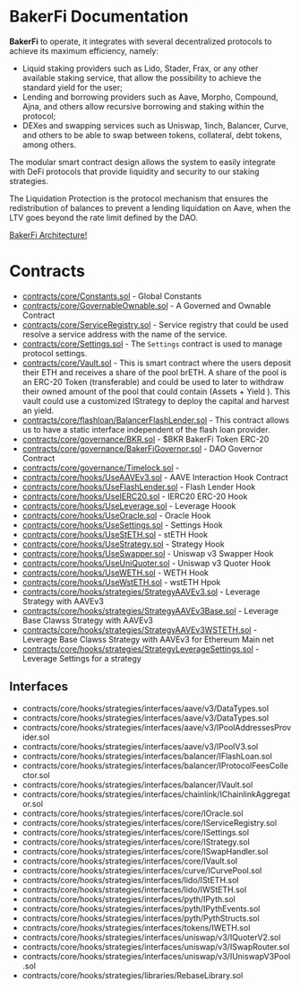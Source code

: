 # BakerFi Documentation 

**BakerFi** to operate, it integrates with several decentralized protocols to achieve its maximum efficiency, namely:

- Liquid staking providers such as Lido, Stader, Frax, or any other available staking service, that allow the possibility to achieve the standard yield for the user;
- Lending and borrowing providers such as Aave, Morpho, Compound, Ajna, and others allow recursive borrowing and staking within the protocol;
- DEXes and swapping services such as Uniswap, 1inch, Balancer,  Curve, and others to be able to swap between tokens, collateral, debt tokens, among others.

The modular smart contract design allows the system to easily integrate with DeFi protocols that provide liquidity and security to our staking strategies.

The Liquidation Protection is the protocol mechanism that ensures the redistribution of balances to prevent a lending liquidation on Aave, when the LTV goes beyond the rate limit defined by the DAO.

[BakerFi Architecture!](architecture.png "BakerFi Architecture")


# Contracts 

* [contracts/core/Constants.sol](core/Constants.md) - Global Constants 
* [contracts/core/GovernableOwnable.sol](core/GovernableOwnable.md) - A Governed and Ownable Contract 
* [contracts/core/ServiceRegistry.sol](core/ServiceRegistry.md) -  Service registry that could be used resolve a service address with the name of the service.
* [contracts/core/Settings.sol](core/Settings.md) - The `Settings` contract is used to manage protocol settings.
* [contracts/core/Vault.sol](core/Vault.md) -  This is smart contract where the users deposit their ETH and receives a share of the pool <x>brETH. A share of the pool is an ERC-20 Token (transferable) and could be used to later to withdraw their owned amount of the pool that could contain (Assets + Yield ). This vault could use a customized IStrategy to deploy the capital and harvest an yield.
* [contracts/core/flashloan/BalancerFlashLender.sol](core/flashloan/BalancerFlashLender.md) - This contract allows us
to have a static interface independent of the flash loan provider.
* [contracts/core/governance/BKR.sol](core/governance/BKR.md) - $BKR BakerFi Token ERC-20  
* [contracts/core/governance/BakerFiGovernor.sol](/core/governance/BakerFiGovernor.md) - DAO Governor Contract 
* [contracts/core/governance/Timelock.sol](core/governance/Timelock.md) -
* [contracts/core/hooks/UseAAVEv3.sol](core/hooks/UseAAVEv3.md) - AAVE Interaction Hook Contract
* [contracts/core/hooks/UseFlashLender.sol](core/hooks/UseFlashLender.md) - Flash Lender Hook 
* [contracts/core/hooks/UseIERC20.sol](core/hooks/UseIERC20.md) - IERC20 ERC-20 Hook 
* [contracts/core/hooks/UseLeverage.sol](core/hooks/UseLeverage.md) - Leverage Hoook
* [contracts/core/hooks/UseOracle.sol](core/hooks/UseOracle.md) - Oracle Hook 
* [contracts/core/hooks/UseSettings.sol](core/hooks/UseSettings.md) - Settings Hook 
* [contracts/core/hooks/UseStETH.sol](core/hooks/UseStETH.md) - stETH Hook 
* [contracts/core/hooks/UseStrategy.sol](core/hooks/UseStrategy.md) - Strategy Hook 
* [contracts/core/hooks/UseSwapper.sol](core/hooks/UseSwapper.md) - Uniswap v3 Swapper Hook 
* [contracts/core/hooks/UseUniQuoter.sol](core/hooks/UseUniQuoter.md) - Uniswap v3 Quoter Hook
* [contracts/core/hooks/UseWETH.sol](core/hooks/UseWETH.md) - WETH Hook 
* [contracts/core/hooks/UseWstETH.sol](core/hooks/UseWstETH.md) - wstETH Hpok 
* [contracts/core/hooks/strategies/StrategyAAVEv3.sol](core/hooks/strategies/StrategyAAVEv3.md) - Leverage Strategy with AAVEv3 
* [contracts/core/hooks/strategies/StrategyAAVEv3Base.sol](core/hooks/strategies/StrategyAAVEv3Base.md) - Leverage Base Clawss Strategy with AAVEv3 
* [contracts/core/hooks/strategies/StrategyAAVEv3WSTETH.sol](core/hooks/strategies/StrategyAAVEv3WSTETH.md) - Leverage Base Clawss Strategy with AAVEv3 for Ethereum Main net
* [contracts/core/hooks/strategies/StrategyLeverageSettings.sol](core/hooks/strategies/StrategyLeverageSettings.md) - Leverage Settings for a strategy

## Interfaces

* contracts/core/hooks/strategies/interfaces/aave/v3/DataTypes.sol
* contracts/core/hooks/strategies/interfaces/aave/v3/DataTypes.sol
* contracts/core/hooks/strategies/interfaces/aave/v3/IPoolAddressesProvider.sol
* contracts/core/hooks/strategies/interfaces/aave/v3/IPoolV3.sol
* contracts/core/hooks/strategies/interfaces/balancer/IFlashLoan.sol
* contracts/core/hooks/strategies/interfaces/balancer/IProtocolFeesCollector.sol
* contracts/core/hooks/strategies/interfaces/balancer/IVault.sol
* contracts/core/hooks/strategies/interfaces/chainlink/IChainlinkAggregator.sol
* contracts/core/hooks/strategies/interfaces/core/IOracle.sol
* contracts/core/hooks/strategies/interfaces/core/IServiceRegistry.sol
* contracts/core/hooks/strategies/interfaces/core/ISettings.sol
* contracts/core/hooks/strategies/interfaces/core/IStrategy.sol
* contracts/core/hooks/strategies/interfaces/core/ISwapHandler.sol
* contracts/core/hooks/strategies/interfaces/core/IVault.sol
* contracts/core/hooks/strategies/interfaces/curve/ICurvePool.sol
* contracts/core/hooks/strategies/interfaces/lido/IStETH.sol
* contracts/core/hooks/strategies/interfaces/lido/IWStETH.sol
* contracts/core/hooks/strategies/interfaces/pyth/IPyth.sol
* contracts/core/hooks/strategies/interfaces/pyth/IPythEvents.sol
* contracts/core/hooks/strategies/interfaces/pyth/PythStructs.sol
* contracts/core/hooks/strategies/interfaces/tokens/IWETH.sol
* contracts/core/hooks/strategies/interfaces/uniswap/v3/IQuoterV2.sol
* contracts/core/hooks/strategies/interfaces/uniswap/v3/ISwapRouter.sol
* contracts/core/hooks/strategies/interfaces/uniswap/v3/IUniswapV3Pool.sol
* contracts/core/hooks/strategies/libraries/RebaseLibrary.sol


